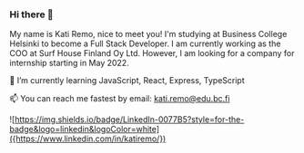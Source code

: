 ### Hi there 👋

<!--
**KatiRemo/KatiRemo** is a ✨ _special_ ✨ repository because its `README.md` (this file) appears on your GitHub profile.

Here are some ideas to get you started:

- 🔭 I’m currently working on ...
- 🌱 I’m currently learning ...
- 👯 I’m looking to collaborate on ...
- 🤔 I’m looking for help with ...
- 💬 Ask me about ...
- 📫 How to reach me: ...
- 😄 Pronouns: ...
- ⚡ Fun fact: ...
-->

My name is Kati Remo, nice to meet you! I'm studying at Business College Helsinki to become a Full Stack Developer. 
I am currently working as the COO at Surf House Finland Oy Ltd.
However, I am looking for a company for internship starting in May 2022.

🌱 I’m currently learning JavaScript, React, Express, TypeScript

📫 You can reach me fastest by email: kati.remo@edu.bc.fi

![https://img.shields.io/badge/LinkedIn-0077B5?style=for-the-badge&logo=linkedin&logoColor=white]({https://www.linkedin.com/in/katiremo/})
